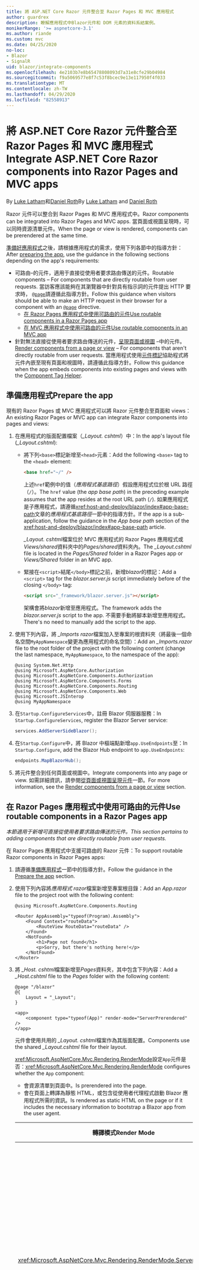 ```yaml
---
title: 將 ASP.NET Core Razor 元件整合至 Razor Pages 和 MVC 應用程式
author: guardrex
description: 瞭解應用程式中Blazor元件和 DOM 元素的資料系結案例。
monikerRange: '>= aspnetcore-3.1'
ms.author: riande
ms.custom: mvc
ms.date: 04/25/2020
no-loc:
- Blazor
- SignalR
uid: blazor/integrate-components
ms.openlocfilehash: 4e2103b7e8b65478808093d7a31e8cfe29b04984
ms.sourcegitcommit: f9a5069577e8f7c53f8bcec9e13e117950f4f033
ms.translationtype: MT
ms.contentlocale: zh-TW
ms.lasthandoff: 04/29/2020
ms.locfileid: "82558913"
---
```

# <a name="integrate-aspnet-core-razor-components-into-razor-pages-and-mvc-apps"></a><span data-ttu-id="3c1f0-103">將 ASP.NET Core Razor 元件整合至 Razor Pages 和 MVC 應用程式</span><span class="sxs-lookup"><span data-stu-id="3c1f0-103">Integrate ASP.NET Core Razor components into Razor Pages and MVC apps</span></span>

<span data-ttu-id="3c1f0-104">By [Luke Latham](https://github.com/guardrex)和[Daniel Roth](https://github.com/danroth27)</span><span class="sxs-lookup"><span data-stu-id="3c1f0-104">By [Luke Latham](https://github.com/guardrex) and [Daniel Roth](https://github.com/danroth27)</span></span>

<span data-ttu-id="3c1f0-105">Razor 元件可以整合到 Razor Pages 和 MVC 應用程式中。</span><span class="sxs-lookup"><span data-stu-id="3c1f0-105">Razor components can be integrated into Razor Pages and MVC apps.</span></span> <span data-ttu-id="3c1f0-106">當頁面或視圖呈現時，可以同時資源清單元件。</span><span class="sxs-lookup"><span data-stu-id="3c1f0-106">When the page or view is rendered, components can be prerendered at the same time.</span></span>

<span data-ttu-id="3c1f0-107">[準備好應用程式](#prepare-the-app)之後，請根據應用程式的需求，使用下列各節中的指導方針：</span><span class="sxs-lookup"><span data-stu-id="3c1f0-107">After [preparing the app](#prepare-the-app), use the guidance in the following sections depending on the app's requirements:</span></span>

* <span data-ttu-id="3c1f0-108">可路由&ndash;的元件，適用于直接從使用者要求路由傳送的元件。</span><span class="sxs-lookup"><span data-stu-id="3c1f0-108">Routable components &ndash; For components that are directly routable from user requests.</span></span> <span data-ttu-id="3c1f0-109">當訪客應該能夠在其瀏覽器中針對具有指示詞的元件提出 HTTP 要求時， [`@page`](xref:mvc/views/razor#page)請遵循此指導方針。</span><span class="sxs-lookup"><span data-stu-id="3c1f0-109">Follow this guidance when visitors should be able to make an HTTP request in their browser for a component with an [`@page`](xref:mvc/views/razor#page) directive.</span></span>
  * [<span data-ttu-id="3c1f0-110">在 Razor Pages 應用程式中使用可路由的元件</span><span class="sxs-lookup"><span data-stu-id="3c1f0-110">Use routable components in a Razor Pages app</span></span>](#use-routable-components-in-a-razor-pages-app)
  * [<span data-ttu-id="3c1f0-111">在 MVC 應用程式中使用可路由的元件</span><span class="sxs-lookup"><span data-stu-id="3c1f0-111">Use routable components in an MVC app</span></span>](#use-routable-components-in-an-mvc-app)
* <span data-ttu-id="3c1f0-112">針對無法直接從使用者要求路由傳送的元件，[呈現頁面或視圖](#render-components-from-a-page-or-view) &ndash;中的元件。</span><span class="sxs-lookup"><span data-stu-id="3c1f0-112">[Render components from a page or view](#render-components-from-a-page-or-view) &ndash; For components that aren't directly routable from user requests.</span></span> <span data-ttu-id="3c1f0-113">當應用程式使用[元件標記](xref:mvc/views/tag-helpers/builtin-th/component-tag-helper)協助程式將元件內嵌至現有頁面和視圖時，請遵循此指導方針。</span><span class="sxs-lookup"><span data-stu-id="3c1f0-113">Follow this guidance when the app embeds components into existing pages and views with the [Component Tag Helper](xref:mvc/views/tag-helpers/builtin-th/component-tag-helper).</span></span>

## <a name="prepare-the-app"></a><span data-ttu-id="3c1f0-114">準備應用程式</span><span class="sxs-lookup"><span data-stu-id="3c1f0-114">Prepare the app</span></span>

<span data-ttu-id="3c1f0-115">現有的 Razor Pages 或 MVC 應用程式可以將 Razor 元件整合至頁面和 views：</span><span class="sxs-lookup"><span data-stu-id="3c1f0-115">An existing Razor Pages or MVC app can integrate Razor components into pages and views:</span></span>

1. <span data-ttu-id="3c1f0-116">在應用程式的版面配置檔案（*_Layout. cshtml*）中：</span><span class="sxs-lookup"><span data-stu-id="3c1f0-116">In the app's layout file (*_Layout.cshtml*):</span></span>

   * <span data-ttu-id="3c1f0-117">將下列`<base>`標記新增至`<head>`元素：</span><span class="sxs-lookup"><span data-stu-id="3c1f0-117">Add the following `<base>` tag to the `<head>` element:</span></span>

     ```html
     <base href="~/" />
     ```

     <span data-ttu-id="3c1f0-118">上述`href`範例中的值（*應用程式基底路徑*）假設應用程式位於根 URL 路徑（`/`）。</span><span class="sxs-lookup"><span data-stu-id="3c1f0-118">The `href` value (the *app base path*) in the preceding example assumes that the app resides at the root URL path (`/`).</span></span> <span data-ttu-id="3c1f0-119">如果應用程式是子應用程式，請遵循<xref:host-and-deploy/blazor/index#app-base-path>文章的*應用程式基底路徑*一節中的指導方針。</span><span class="sxs-lookup"><span data-stu-id="3c1f0-119">If the app is a sub-application, follow the guidance in the *App base path* section of the <xref:host-and-deploy/blazor/index#app-base-path> article.</span></span>

     <span data-ttu-id="3c1f0-120">*_Layout. cshtml*檔案位於 MVC 應用程式的 Razor Pages 應用程式或*Views/shared*資料夾中的*Pages/shared*資料夾內。</span><span class="sxs-lookup"><span data-stu-id="3c1f0-120">The *_Layout.cshtml* file is located in the *Pages/Shared* folder in a Razor Pages app or *Views/Shared* folder in an MVC app.</span></span>

   * <span data-ttu-id="3c1f0-121">緊接在`<script>`結尾`</body>`標記之前，新增*blazor*的標記：</span><span class="sxs-lookup"><span data-stu-id="3c1f0-121">Add a `<script>` tag for the *blazor.server.js* script immediately before of the closing `</body>` tag:</span></span>

     ```html
     <script src="_framework/blazor.server.js"></script>
     ```

     <span data-ttu-id="3c1f0-122">架構會將*blazor*新增至應用程式。</span><span class="sxs-lookup"><span data-stu-id="3c1f0-122">The framework adds the *blazor.server.js* script to the app.</span></span> <span data-ttu-id="3c1f0-123">不需要手動將腳本新增至應用程式。</span><span class="sxs-lookup"><span data-stu-id="3c1f0-123">There's no need to manually add the script to the app.</span></span>

1. <span data-ttu-id="3c1f0-124">使用下列內容，將 *_Imports razor*檔案加入至專案的根資料夾（將最後一個命名空間`MyAppNamespace`變更為應用程式的命名空間）：</span><span class="sxs-lookup"><span data-stu-id="3c1f0-124">Add an *_Imports.razor* file to the root folder of the project with the following content (change the last namespace, `MyAppNamespace`, to the namespace of the app):</span></span>

   ```razor
   @using System.Net.Http
   @using Microsoft.AspNetCore.Authorization
   @using Microsoft.AspNetCore.Components.Authorization
   @using Microsoft.AspNetCore.Components.Forms
   @using Microsoft.AspNetCore.Components.Routing
   @using Microsoft.AspNetCore.Components.Web
   @using Microsoft.JSInterop
   @using MyAppNamespace
   ```

1. <span data-ttu-id="3c1f0-125">在`Startup.ConfigureServices`中，註冊 Blazor 伺服器服務：</span><span class="sxs-lookup"><span data-stu-id="3c1f0-125">In `Startup.ConfigureServices`, register the Blazor Server service:</span></span>

   ```csharp
   services.AddServerSideBlazor();
   ```

1. <span data-ttu-id="3c1f0-126">在`Startup.Configure`中，將 Blazor 中樞端點新增`app.UseEndpoints`至：</span><span class="sxs-lookup"><span data-stu-id="3c1f0-126">In `Startup.Configure`, add the Blazor Hub endpoint to `app.UseEndpoints`:</span></span>

   ```csharp
   endpoints.MapBlazorHub();
   ```

1. <span data-ttu-id="3c1f0-127">將元件整合到任何頁面或視圖中。</span><span class="sxs-lookup"><span data-stu-id="3c1f0-127">Integrate components into any page or view.</span></span> <span data-ttu-id="3c1f0-128">如需詳細資訊，請參閱[從頁面或視圖呈現元件](#render-components-from-a-page-or-view)一節。</span><span class="sxs-lookup"><span data-stu-id="3c1f0-128">For more information, see the [Render components from a page or view](#render-components-from-a-page-or-view) section.</span></span>

## <a name="use-routable-components-in-a-razor-pages-app"></a><span data-ttu-id="3c1f0-129">在 Razor Pages 應用程式中使用可路由的元件</span><span class="sxs-lookup"><span data-stu-id="3c1f0-129">Use routable components in a Razor Pages app</span></span>

<span data-ttu-id="3c1f0-130">*本節適用于新增可直接從使用者要求路由傳送的元件。*</span><span class="sxs-lookup"><span data-stu-id="3c1f0-130">*This section pertains to adding components that are directly routable from user requests.*</span></span>

<span data-ttu-id="3c1f0-131">在 Razor Pages 應用程式中支援可路由的 Razor 元件：</span><span class="sxs-lookup"><span data-stu-id="3c1f0-131">To support routable Razor components in Razor Pages apps:</span></span>

1. <span data-ttu-id="3c1f0-132">請遵循[準備應用程式](#prepare-the-app)一節中的指導方針。</span><span class="sxs-lookup"><span data-stu-id="3c1f0-132">Follow the guidance in the [Prepare the app](#prepare-the-app) section.</span></span>

1. <span data-ttu-id="3c1f0-133">使用下列內容將*應用程式 razor*檔案新增至專案根目錄：</span><span class="sxs-lookup"><span data-stu-id="3c1f0-133">Add an *App.razor* file to the project root with the following content:</span></span>

   ```razor
   @using Microsoft.AspNetCore.Components.Routing

   <Router AppAssembly="typeof(Program).Assembly">
       <Found Context="routeData">
           <RouteView RouteData="routeData" />
       </Found>
       <NotFound>
           <h1>Page not found</h1>
           <p>Sorry, but there's nothing here!</p>
       </NotFound>
   </Router>
   ```

1. <span data-ttu-id="3c1f0-134">將 *_Host. cshtml*檔案新增至*Pages*資料夾，其中包含下列內容：</span><span class="sxs-lookup"><span data-stu-id="3c1f0-134">Add a *_Host.cshtml* file to the *Pages* folder with the following content:</span></span>

   ```cshtml
   @page "/blazor"
   @{
       Layout = "_Layout";
   }

   <app>
       <component type="typeof(App)" render-mode="ServerPrerendered" />
   </app>
   ```

   <span data-ttu-id="3c1f0-135">元件會使用共用的 *_Layout. cshtml*檔案作為其版面配置。</span><span class="sxs-lookup"><span data-stu-id="3c1f0-135">Components use the shared *_Layout.cshtml* file for their layout.</span></span>

   <span data-ttu-id="3c1f0-136"><xref:Microsoft.AspNetCore.Mvc.Rendering.RenderMode>設定`App`元件是否：</span><span class="sxs-lookup"><span data-stu-id="3c1f0-136"><xref:Microsoft.AspNetCore.Mvc.Rendering.RenderMode> configures whether the `App` component:</span></span>

   * <span data-ttu-id="3c1f0-137">會資源清單到頁面中。</span><span class="sxs-lookup"><span data-stu-id="3c1f0-137">Is prerendered into the page.</span></span>
   * <span data-ttu-id="3c1f0-138">會在頁面上轉譯為靜態 HTML，或包含從使用者代理程式啟動 Blazor 應用程式所需的資訊。</span><span class="sxs-lookup"><span data-stu-id="3c1f0-138">Is rendered as static HTML on the page or if it includes the necessary information to bootstrap a Blazor app from the user agent.</span></span>

   | <span data-ttu-id="3c1f0-139">轉譯模式</span><span class="sxs-lookup"><span data-stu-id="3c1f0-139">Render Mode</span></span> | <span data-ttu-id="3c1f0-140">描述</span><span class="sxs-lookup"><span data-stu-id="3c1f0-140">Description</span></span> |
   | ----------- | ----------- |
   | <xref:Microsoft.AspNetCore.Mvc.Rendering.RenderMode.ServerPrerendered> | <span data-ttu-id="3c1f0-141">將`App`元件轉譯為靜態 HTML，並包含 Blazor 伺服器應用程式的標記。</span><span class="sxs-lookup"><span data-stu-id="3c1f0-141">Renders the `App` component into static HTML and includes a marker for a Blazor Server app.</span></span> <span data-ttu-id="3c1f0-142">當使用者代理程式啟動時，會使用此標記來啟動 Blazor 應用程式。</span><span class="sxs-lookup"><span data-stu-id="3c1f0-142">When the user-agent starts, this marker is used to bootstrap a Blazor app.</span></span> |
   | <xref:Microsoft.AspNetCore.Mvc.Rendering.RenderMode.Server> | <span data-ttu-id="3c1f0-143">呈現 Blazor 伺服器應用程式的標記。</span><span class="sxs-lookup"><span data-stu-id="3c1f0-143">Renders a marker for a Blazor Server app.</span></span> <span data-ttu-id="3c1f0-144">不包含來自`App`元件的輸出。</span><span class="sxs-lookup"><span data-stu-id="3c1f0-144">Output from the `App` component isn't included.</span></span> <span data-ttu-id="3c1f0-145">當使用者代理程式啟動時，會使用此標記來啟動 Blazor 應用程式。</span><span class="sxs-lookup"><span data-stu-id="3c1f0-145">When the user-agent starts, this marker is used to bootstrap a Blazor app.</span></span> |
   | <xref:Microsoft.AspNetCore.Mvc.Rendering.RenderMode.Static> | <span data-ttu-id="3c1f0-146">將`App`元件轉譯為靜態 HTML。</span><span class="sxs-lookup"><span data-stu-id="3c1f0-146">Renders the `App` component into static HTML.</span></span> |

   <span data-ttu-id="3c1f0-147">如需元件標記協助程式的詳細資訊， <xref:mvc/views/tag-helpers/builtin-th/component-tag-helper>請參閱。</span><span class="sxs-lookup"><span data-stu-id="3c1f0-147">For more information on the Component Tag Helper, see <xref:mvc/views/tag-helpers/builtin-th/component-tag-helper>.</span></span>

1. <span data-ttu-id="3c1f0-148">在中`Startup.Configure`，將 *_Host. cshtml*頁面的低優先順序路由新增至端點設定：</span><span class="sxs-lookup"><span data-stu-id="3c1f0-148">Add a low-priority route for the *_Host.cshtml* page to endpoint configuration in `Startup.Configure`:</span></span>

   ```csharp
   app.UseEndpoints(endpoints =>
   {
       ...

       endpoints.MapFallbackToPage("/_Host");
   });
   ```

1. <span data-ttu-id="3c1f0-149">將可路由的元件新增至應用程式。</span><span class="sxs-lookup"><span data-stu-id="3c1f0-149">Add routable components to the app.</span></span> <span data-ttu-id="3c1f0-150">例如：</span><span class="sxs-lookup"><span data-stu-id="3c1f0-150">For example:</span></span>

   ```razor
   @page "/counter"

   <h1>Counter</h1>

   ...
   ```

<span data-ttu-id="3c1f0-151">如需命名空間的詳細資訊，請參閱[元件命名空間](#component-namespaces)一節。</span><span class="sxs-lookup"><span data-stu-id="3c1f0-151">For more information on namespaces, see the [Component namespaces](#component-namespaces) section.</span></span>

## <a name="use-routable-components-in-an-mvc-app"></a><span data-ttu-id="3c1f0-152">在 MVC 應用程式中使用可路由的元件</span><span class="sxs-lookup"><span data-stu-id="3c1f0-152">Use routable components in an MVC app</span></span>

<span data-ttu-id="3c1f0-153">*本節適用于新增可直接從使用者要求路由傳送的元件。*</span><span class="sxs-lookup"><span data-stu-id="3c1f0-153">*This section pertains to adding components that are directly routable from user requests.*</span></span>

<span data-ttu-id="3c1f0-154">在 MVC 應用程式中支援可路由的 Razor 元件：</span><span class="sxs-lookup"><span data-stu-id="3c1f0-154">To support routable Razor components in MVC apps:</span></span>

1. <span data-ttu-id="3c1f0-155">請遵循[準備應用程式](#prepare-the-app)一節中的指導方針。</span><span class="sxs-lookup"><span data-stu-id="3c1f0-155">Follow the guidance in the [Prepare the app](#prepare-the-app) section.</span></span>

1. <span data-ttu-id="3c1f0-156">使用下列內容，將*應用程式 razor*檔案新增至專案的根目錄：</span><span class="sxs-lookup"><span data-stu-id="3c1f0-156">Add an *App.razor* file to the root of the project with the following content:</span></span>

   ```razor
   @using Microsoft.AspNetCore.Components.Routing

   <Router AppAssembly="typeof(Program).Assembly">
       <Found Context="routeData">
           <RouteView RouteData="routeData" />
       </Found>
       <NotFound>
           <h1>Page not found</h1>
           <p>Sorry, but there's nothing here!</p>
       </NotFound>
   </Router>
   ```

1. <span data-ttu-id="3c1f0-157">使用下列內容，將 *_Host. cshtml*檔案新增至*Views/Home*資料夾：</span><span class="sxs-lookup"><span data-stu-id="3c1f0-157">Add a *_Host.cshtml* file to the *Views/Home* folder with the following content:</span></span>

   ```cshtml
   @{
       Layout = "_Layout";
   }

   <app>
       <component type="typeof(App)" render-mode="ServerPrerendered" />
   </app>
   ```

   <span data-ttu-id="3c1f0-158">元件會使用共用的 *_Layout. cshtml*檔案作為其版面配置。</span><span class="sxs-lookup"><span data-stu-id="3c1f0-158">Components use the shared *_Layout.cshtml* file for their layout.</span></span>
   
   <span data-ttu-id="3c1f0-159"><xref:Microsoft.AspNetCore.Mvc.Rendering.RenderMode>設定`App`元件是否：</span><span class="sxs-lookup"><span data-stu-id="3c1f0-159"><xref:Microsoft.AspNetCore.Mvc.Rendering.RenderMode> configures whether the `App` component:</span></span>

   * <span data-ttu-id="3c1f0-160">會資源清單到頁面中。</span><span class="sxs-lookup"><span data-stu-id="3c1f0-160">Is prerendered into the page.</span></span>
   * <span data-ttu-id="3c1f0-161">會在頁面上轉譯為靜態 HTML，或包含從使用者代理程式啟動 Blazor 應用程式所需的資訊。</span><span class="sxs-lookup"><span data-stu-id="3c1f0-161">Is rendered as static HTML on the page or if it includes the necessary information to bootstrap a Blazor app from the user agent.</span></span>

   | <span data-ttu-id="3c1f0-162">轉譯模式</span><span class="sxs-lookup"><span data-stu-id="3c1f0-162">Render Mode</span></span> | <span data-ttu-id="3c1f0-163">描述</span><span class="sxs-lookup"><span data-stu-id="3c1f0-163">Description</span></span> |
   | ----------- | ----------- |
   | <xref:Microsoft.AspNetCore.Mvc.Rendering.RenderMode.ServerPrerendered> | <span data-ttu-id="3c1f0-164">將`App`元件轉譯為靜態 HTML，並包含Blazor伺服器應用程式的標記。</span><span class="sxs-lookup"><span data-stu-id="3c1f0-164">Renders the `App` component into static HTML and includes a marker for a Blazor Server app.</span></span> <span data-ttu-id="3c1f0-165">當使用者代理程式啟動時，會使用此標記來啟動Blazor應用程式。</span><span class="sxs-lookup"><span data-stu-id="3c1f0-165">When the user-agent starts, this marker is used to bootstrap a Blazor app.</span></span> |
   | <xref:Microsoft.AspNetCore.Mvc.Rendering.RenderMode.Server> | <span data-ttu-id="3c1f0-166">呈現Blazor伺服器應用程式的標記。</span><span class="sxs-lookup"><span data-stu-id="3c1f0-166">Renders a marker for a Blazor Server app.</span></span> <span data-ttu-id="3c1f0-167">不包含來自`App`元件的輸出。</span><span class="sxs-lookup"><span data-stu-id="3c1f0-167">Output from the `App` component isn't included.</span></span> <span data-ttu-id="3c1f0-168">當使用者代理程式啟動時，會使用此標記來啟動Blazor應用程式。</span><span class="sxs-lookup"><span data-stu-id="3c1f0-168">When the user-agent starts, this marker is used to bootstrap a Blazor app.</span></span> |
   | <xref:Microsoft.AspNetCore.Mvc.Rendering.RenderMode.Static> | <span data-ttu-id="3c1f0-169">將`App`元件轉譯為靜態 HTML。</span><span class="sxs-lookup"><span data-stu-id="3c1f0-169">Renders the `App` component into static HTML.</span></span> |

   <span data-ttu-id="3c1f0-170">如需元件標記協助程式的詳細資訊， <xref:mvc/views/tag-helpers/builtin-th/component-tag-helper>請參閱。</span><span class="sxs-lookup"><span data-stu-id="3c1f0-170">For more information on the Component Tag Helper, see <xref:mvc/views/tag-helpers/builtin-th/component-tag-helper>.</span></span>

1. <span data-ttu-id="3c1f0-171">將動作新增至主控制器：</span><span class="sxs-lookup"><span data-stu-id="3c1f0-171">Add an action to the Home controller:</span></span>

   ```csharp
   public IActionResult Blazor()
   {
      return View("_Host");
   }
   ```

1. <span data-ttu-id="3c1f0-172">為控制器動作新增低優先順序的路由，以將 *_Host. cshtml*視圖傳回至中`Startup.Configure`的端點設定：</span><span class="sxs-lookup"><span data-stu-id="3c1f0-172">Add a low-priority route for the controller action that returns the *_Host.cshtml* view to the endpoint configuration in `Startup.Configure`:</span></span>

   ```csharp
   app.UseEndpoints(endpoints =>
   {
       ...

       endpoints.MapFallbackToController("Blazor", "Home");
   });
   ```

1. <span data-ttu-id="3c1f0-173">建立*Pages*資料夾，並將可路由的元件新增至應用程式。</span><span class="sxs-lookup"><span data-stu-id="3c1f0-173">Create a *Pages* folder and add routable components to the app.</span></span> <span data-ttu-id="3c1f0-174">例如：</span><span class="sxs-lookup"><span data-stu-id="3c1f0-174">For example:</span></span>

   ```razor
   @page "/counter"

   <h1>Counter</h1>

   ...
   ```

<span data-ttu-id="3c1f0-175">如需命名空間的詳細資訊，請參閱[元件命名空間](#component-namespaces)一節。</span><span class="sxs-lookup"><span data-stu-id="3c1f0-175">For more information on namespaces, see the [Component namespaces](#component-namespaces) section.</span></span>

## <a name="render-components-from-a-page-or-view"></a><span data-ttu-id="3c1f0-176">從頁面或視圖呈現元件</span><span class="sxs-lookup"><span data-stu-id="3c1f0-176">Render components from a page or view</span></span>

<span data-ttu-id="3c1f0-177">*本節適用于將元件新增至頁面或視圖，其中元件無法直接從使用者要求路由傳送。*</span><span class="sxs-lookup"><span data-stu-id="3c1f0-177">*This section pertains to adding components to pages or views, where the components aren't directly routable from user requests.*</span></span>

<span data-ttu-id="3c1f0-178">若要從頁面或視圖呈現元件，請使用[元件標記](xref:mvc/views/tag-helpers/builtin-th/component-tag-helper)協助程式。</span><span class="sxs-lookup"><span data-stu-id="3c1f0-178">To render a component from a page or view, use the [Component Tag Helper](xref:mvc/views/tag-helpers/builtin-th/component-tag-helper).</span></span>

### <a name="render-stateful-interactive-components"></a><span data-ttu-id="3c1f0-179">呈現具狀態的互動式元件</span><span class="sxs-lookup"><span data-stu-id="3c1f0-179">Render stateful interactive components</span></span>

<span data-ttu-id="3c1f0-180">可設定狀態的互動式元件可以新增至 Razor 頁面或視圖。</span><span class="sxs-lookup"><span data-stu-id="3c1f0-180">Stateful interactive components can be added to a Razor page or view.</span></span>

<span data-ttu-id="3c1f0-181">當頁面或視圖呈現時：</span><span class="sxs-lookup"><span data-stu-id="3c1f0-181">When the page or view renders:</span></span>

* <span data-ttu-id="3c1f0-182">此元件是使用頁面或視圖所資源清單。</span><span class="sxs-lookup"><span data-stu-id="3c1f0-182">The component is prerendered with the page or view.</span></span>
* <span data-ttu-id="3c1f0-183">用來進行預呈現的初始元件狀態會遺失。</span><span class="sxs-lookup"><span data-stu-id="3c1f0-183">The initial component state used for prerendering is lost.</span></span>
* <span data-ttu-id="3c1f0-184">建立連接時，會建立新SignalR的元件狀態。</span><span class="sxs-lookup"><span data-stu-id="3c1f0-184">New component state is created when the SignalR connection is established.</span></span>

<span data-ttu-id="3c1f0-185">下列 Razor 頁面會呈現`Counter`元件：</span><span class="sxs-lookup"><span data-stu-id="3c1f0-185">The following Razor page renders a `Counter` component:</span></span>

```cshtml
<h1>My Razor Page</h1>

<component type="typeof(Counter)" render-mode="ServerPrerendered" 
    param-InitialValue="InitialValue" />

@functions {
    [BindProperty(SupportsGet=true)]
    public int InitialValue { get; set; }
}
```

<span data-ttu-id="3c1f0-186">如需詳細資訊，請參閱 <xref:mvc/views/tag-helpers/builtin-th/component-tag-helper>。</span><span class="sxs-lookup"><span data-stu-id="3c1f0-186">For more information, see <xref:mvc/views/tag-helpers/builtin-th/component-tag-helper>.</span></span>

### <a name="render-noninteractive-components"></a><span data-ttu-id="3c1f0-187">呈現非互動式元件</span><span class="sxs-lookup"><span data-stu-id="3c1f0-187">Render noninteractive components</span></span>

<span data-ttu-id="3c1f0-188">在下列 Razor 頁面中， `Counter`元件會以靜態方式轉譯，並具有使用表單指定的初始值。</span><span class="sxs-lookup"><span data-stu-id="3c1f0-188">In the following Razor page, the `Counter` component is statically rendered with an initial value that's specified using a form.</span></span> <span data-ttu-id="3c1f0-189">由於元件是以靜態方式呈現，因此元件不是互動式的：</span><span class="sxs-lookup"><span data-stu-id="3c1f0-189">Since the component is statically rendered, the component isn't interactive:</span></span>

```cshtml
<h1>My Razor Page</h1>

<form>
    <input type="number" asp-for="InitialValue" />
    <button type="submit">Set initial value</button>
</form>

<component type="typeof(Counter)" render-mode="Static" 
    param-InitialValue="InitialValue" />

@functions {
    [BindProperty(SupportsGet=true)]
    public int InitialValue { get; set; }
}
```

<span data-ttu-id="3c1f0-190">如需詳細資訊，請參閱 <xref:mvc/views/tag-helpers/builtin-th/component-tag-helper>。</span><span class="sxs-lookup"><span data-stu-id="3c1f0-190">For more information, see <xref:mvc/views/tag-helpers/builtin-th/component-tag-helper>.</span></span>

## <a name="component-namespaces"></a><span data-ttu-id="3c1f0-191">元件命名空間</span><span class="sxs-lookup"><span data-stu-id="3c1f0-191">Component namespaces</span></span>

<span data-ttu-id="3c1f0-192">使用自訂資料夾來存放應用程式的元件時，請將代表資料夾的命名空間新增至頁面/視圖，或加入至 *_ViewImports. cshtml*檔案。</span><span class="sxs-lookup"><span data-stu-id="3c1f0-192">When using a custom folder to hold the app's components, add the namespace representing the folder to either the page/view or to the *_ViewImports.cshtml* file.</span></span> <span data-ttu-id="3c1f0-193">在下例中︰</span><span class="sxs-lookup"><span data-stu-id="3c1f0-193">In the following example:</span></span>

* <span data-ttu-id="3c1f0-194">變更`MyAppNamespace`為應用程式的命名空間。</span><span class="sxs-lookup"><span data-stu-id="3c1f0-194">Change `MyAppNamespace` to the app's namespace.</span></span>
* <span data-ttu-id="3c1f0-195">如果未使用名為「*元件*」的資料夾來存放元件`Components` ，請變更為元件所在的資料夾。</span><span class="sxs-lookup"><span data-stu-id="3c1f0-195">If a folder named *Components* isn't used to hold the components, change `Components` to the folder where the components reside.</span></span>

```cshtml
@using MyAppNamespace.Components
```

<span data-ttu-id="3c1f0-196">*_ViewImports. cshtml*檔案位於 MVC 應用程式的 Razor Pages 應用程式或*Views*資料夾的*Pages*資料夾中。</span><span class="sxs-lookup"><span data-stu-id="3c1f0-196">The *_ViewImports.cshtml* file is located in the *Pages* folder of a Razor Pages app or the *Views* folder of an MVC app.</span></span>

<span data-ttu-id="3c1f0-197">如需詳細資訊，請參閱 <xref:blazor/components#import-components>。</span><span class="sxs-lookup"><span data-stu-id="3c1f0-197">For more information, see <xref:blazor/components#import-components>.</span></span>
